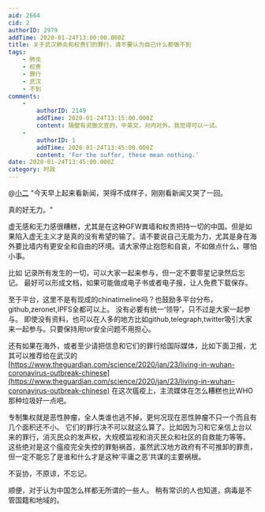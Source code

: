```yaml
---
aid: 2664
cid: 2
authorID: 2979
addTime: 2020-01-24T13:00:00.000Z
title: 关于武汉肺炎和权贵们的罪行，请不要认为自己什么都做不到
tags:
    - 肺炎
    - 权贵
    - 罪行
    - 武汉
    - 不到
comments:
    -
        authorID: 2149
        addTime: 2020-01-24T13:15:00.000Z
        content: 隔壁有说做文宣的，中英文，对内对外。我觉得可以一试。
    -
        authorID: 1
        addTime: 2020-01-24T13:45:00.000Z
        content: 'For the suffer, these mean nothing.'
date: 2020-01-24T13:45:00.000Z
category: 时政
---
```


@[小二](/member/%E5%B0%8F%E4%BA%8C) "今天早上起来看新闻，哭得不成样子，刚刚看新闻又哭了一回。

真的好无力。"

虚无感和无力感很糟糕，尤其是在这种GFW粪墙和权贵把持一切的中国。但是如果陷入虚无主义才是真的没有希望的输了。请不要说自己无能为力，尤其是身在海外要比墙内有更安全和自由的环境。请大家停止抱怨和自哀，不如做点什么，哪怕小事。

比如 记录所有发生的一切，可以大家一起来参与，但一定不要零星记录然后忘记。 最好可以形成文档，如果可能做成电子书或者电子报，让人免费下载保存。

至于平台，这里不是有现成的chinatimeline吗？也鼓励多平台分布，github,zeronet,IPFS全都可以上。 没有必要有统一‘领导’，只不过是大家一起参与。 即使没有资料，也可以在人多的地方比如github,telegraph,twitter吸引大家来一起参与。只要保持用tor安全问题不用担心。

还有如果在海外，或者至少请把信息和它们的罪行给国际媒体，比如下面卫报，尤其可以推荐给在武汉的 [https://www.theguardian.com/science/2020/jan/23/living-in-wuhan-coronavirus-outbreak-chinese](https://www.theguardian.com/science/2020/jan/23/living-in-wuhan-coronavirus-outbreak-chinese) 在这次瘟疫上，主流媒体在怎么糟糕也比WHO那种垃圾好一点吧。

专制集权就是恶性肿瘤，全人类谁也逃不掉，更何况现在恶性肿瘤不只一个而且有几个面积还不小。 它们的罪行决不可以就这么算了。比如因为习和它亲信上台以来的罪行，消灭民众的发声权，大规模监视和消灭民众和社区的自救能力等等。 这些绝对是这个瘟疫完全失控的罪魁祸首，虽然武汉地方政府有不可推卸的罪责，但一定不能忘了是谁和什么才是这种‘平庸之恶’共谋的主要祸根。

不妥协，不原谅，不忘记。

顺便，对于认为中国怎么样都无所谓的一些人。 稍有常识的人也知道，病毒是不管国籍和地域的。
